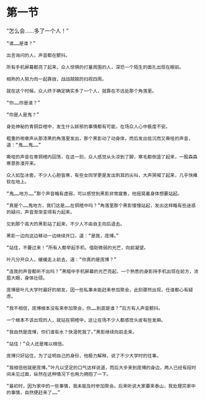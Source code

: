# 第一节

“怎么会……多了一个人！”

    “谁……是谁？”

    出言询问的人，声音都在颤抖。

    所有手机屏幕都亮了起来，众人惊惧的打量周围的人，深恐一个陌生的面孔出现在眼前。

    相熟的人努力向一起靠拢，战战兢兢的扫视四周。

    就在这个时候，众人终于确定确实多了一个人，就靠在不远处那个角落里。

    “你……你是谁？”

    “你是人是鬼？”

    身处神秘的青铜巨棺中，发生什么妖邪的事情都有可能，在场众人心中极度不安。

    粗重的咳嗽声从那漆黑的角落里发出，那个黑影动了动身体，而后发出低沉而又嘶哑的声音，道：“鬼……鬼……”

    嘶哑的声音在青铜棺内回荡，在这一刻，众人感觉从头凉到了脚，寒毛都倒竖了起来，一股森森寒意弥漫开来。

    众人如坠冰窖，不少人心胆皆寒，有些女同学更是发出刺耳的尖叫，大声哭喊了起来，几乎快瘫软在地上。

    “鬼……地方……”那个声音略有虚弱，可以感觉到黑影非常疲惫，他摇晃着身体想要站起。

    “真是个……鬼地方，我们这是……在铜棺中吗？”角落里那个黑影慢慢站起，发出这样略有些迷惑的疑问，声音渐渐变得有力起来。

    见到那个高大的黑影站了起来，不少人不由自主向后退去。

    黑影一边向这边移动一边继续开口，道：“是我，庞博。”

    “站住，不要过来！”所有人都举起手机，借助微弱的光芒，向前凝望。

    叶凡分开众人，缓缓走上前去，道：“你真的是庞博？”

    “连我的声音都听不出吗？”黑暗中手机屏幕的光芒亮起，一个熟悉的身影持手机出现在前方，浓眉大眼，身体壮硕。

    庞博是叶凡大学时最好的朋友，因一些私事未能赶来参加聚会，此刻骤然出现，任谁都心有疑虑。

    “我不相信，庞博根本没有来参加聚会，你……到底是谁？”后方有人声音颤抖。

    一个根本不该出现的人，就站在铜棺中，这让在场不少人都感觉头皮有些发麻。

    “我自然是庞博，你们谁有水？快渴死我了。”黑影继续向前走来。

    “站住！”众人还是难以相信。

    庞博只好站住，为了证明自己的身份，他极力解释，说了不少大学时的往事。

    “我相信他就是庞博。”叶凡以坚定的口气这样说道，而后大步来到庞博的身边，两人已经有段时间未见过面，纵然在这种情况下也用力拥抱了一下。

    “最初时，因为家中的一些事情，我未能及时参加聚会。后来听说大家要来泰山，我处理完家中的事情，自然便赶来了……”